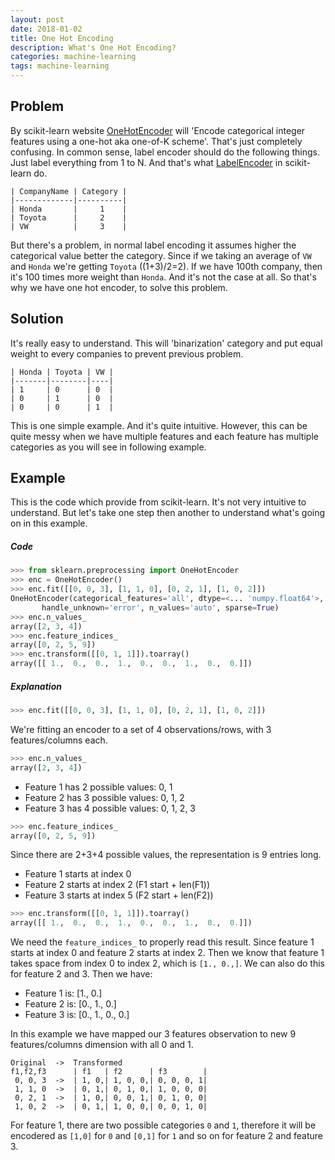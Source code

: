 ```yaml
---
layout: post
date: 2018-01-02
title: One Hot Encoding
description: What's One Hot Encoding?
categories: machine-learning
tags: machine-learning
---
```


## Problem

By scikit-learn website [OneHotEncoder](http://scikit-learn.org/stable/modules/generated/sklearn.preprocessing.OneHotEncoder.html#sklearn.preprocessing.OneHotEncoder) will 'Encode categorical integer features using a one-hot aka one-of-K scheme'. That's just completely confusing. In common sense, label encoder should do the following things. Just label everything from 1 to N. And that's what [LabelEncoder](http://scikit-learn.org/stable/modules/generated/sklearn.preprocessing.LabelEncoder.html#sklearn.preprocessing.LabelEncoder) in scikit-learn do.

```
| CompanyName | Category |
|-------------|----------|
| Honda       |     1    |
| Toyota      |     2    |
| VW          |     3    |
```

But there's a problem, in normal label encoding it assumes higher the categorical value better the category. Since if we taking an average of `VW` and `Honda` we're getting `Toyota` ((1+3)/2=2). If we have 100th company, then it's 100 times more weight than `Honda`. And it's not the case at all. So that's why we have one hot encoder, to solve this problem.

## Solution

It's really easy to understand. This will 'binarization' category and put equal weight to every companies to prevent previous problem.

```
| Honda | Toyota | VW |
|-------|--------|----|
| 1     | 0      | 0  |
| 0     | 1      | 0  |
| 0     | 0      | 1  |
```

This is one simple example. And it's quite intuitive. However, this can be quite messy when we have multiple features and each feature has multiple categories as you will see in following example.

## Example

This is the code which provide from scikit-learn. It's not very intuitive to understand. But let's take one step then another to understand what's going on in this example.

##### Code
```python
>>> from sklearn.preprocessing import OneHotEncoder
>>> enc = OneHotEncoder()
>>> enc.fit([[0, 0, 3], [1, 1, 0], [0, 2, 1], [1, 0, 2]])
OneHotEncoder(categorical_features='all', dtype=<... 'numpy.float64'>,
       handle_unknown='error', n_values='auto', sparse=True)
>>> enc.n_values_
array([2, 3, 4])
>>> enc.feature_indices_
array([0, 2, 5, 9])
>>> enc.transform([[0, 1, 1]]).toarray()
array([[ 1.,  0.,  0.,  1.,  0.,  0.,  1.,  0.,  0.]])
```

##### Explanation
```python
>>> enc.fit([[0, 0, 3], [1, 1, 0], [0, 2, 1], [1, 0, 2]])
```
We're fitting an encoder to a set of 4 observations/rows, with 3 features/columns each.

```python
>>> enc.n_values_
array([2, 3, 4])
```
- Feature 1 has 2 possible values: 0, 1
- Feature 2 has 3 possible values: 0, 1, 2
- Feature 3 has 4 possible values: 0, 1, 2, 3

```python
>>> enc.feature_indices_
array([0, 2, 5, 9])
```
Since there are 2+3+4 possible values, the representation is 9 entries long.

- Feature 1 starts at index 0
- Feature 2 starts at index 2 (F1 start + len(F1))
- Feature 3 starts at index 5 (F2 start + len(F2))

```python
>>> enc.transform([[0, 1, 1]]).toarray()
array([[ 1.,  0.,  0.,  1.,  0.,  0.,  1.,  0.,  0.]])
```
We need the `feature_indices_` to properly read this result. Since feature 1 starts at index 0 and feature 2 starts at index 2. Then we know that feature 1 takes space from index 0 to index 2, which is `[1., 0.,]`. We can also do this for feature 2 and 3. Then we have:

- Feature 1 is: [1., 0.]
- Feature 2 is: [0., 1., 0.]
- Feature 3 is: [0., 1., 0., 0.]

In this example we have mapped our 3 features observation to new 9 features/columns dimension with all 0 and 1.

```
Original  ->  Transformed
f1,f2,f3      | f1   | f2      | f3        |
 0, 0, 3  ->  | 1, 0,| 1, 0, 0,| 0, 0, 0, 1|
 1, 1, 0  ->  | 0, 1,| 0, 1, 0,| 1, 0, 0, 0|
 0, 2, 1  ->  | 1, 0,| 0, 0, 1,| 0, 1, 0, 0|
 1, 0, 2  ->  | 0, 1,| 1, 0, 0,| 0, 0, 1, 0|
```

For feature 1, there are two possible categories `0` and `1`, therefore it will be encodered as `[1,0]` for `0` and `[0,1]` for `1` and so on for feature 2 and feature 3.
